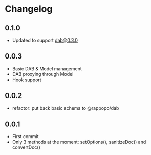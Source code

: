 # Changelog

## 0.1.0

* Updated to support dab@0.3.0

## 0.0.3

* Basic DAB & Model management
* DAB proxying through Model
* Hook support

## 0.0.2

* refactor: put back basic schema to @rappopo/dab

## 0.0.1

* First commit
* Only 3 methods at the moment: setOptions(), sanitizeDoc() and convertDoc()